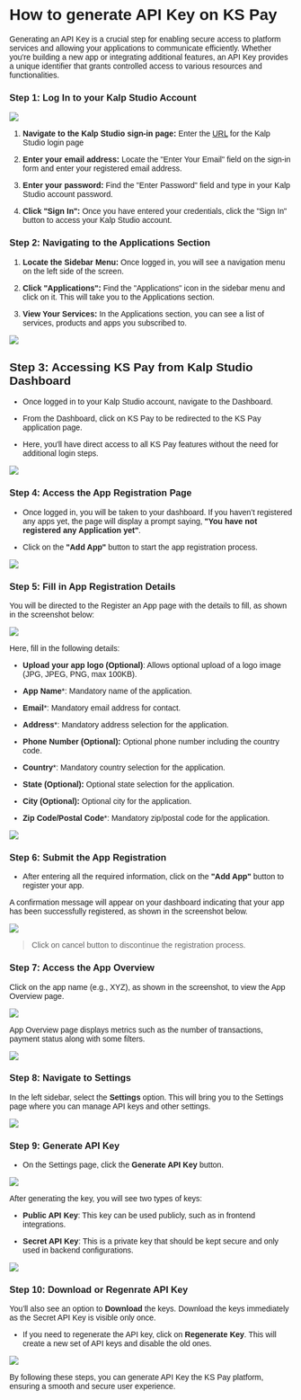 <style>  body { font-family: "Source Sans 3", sans-serif!important; }</style>
<link href="https://fonts.googleapis.com/css2?family=Source+Sans+3:ital,wght@0,200..900;1,200..900&display=swap" rel="stylesheet">    
<link rel="stylesheet" href="https://fonts.googleapis.com/icon?family=Material+Icons">

# **How to generate API Key on KS Pay**

Generating an API Key is a crucial step for enabling secure access to platform services and allowing your applications to communicate efficiently. Whether you're building a new app or integrating additional features, an API Key provides a unique identifier that grants controlled access to various resources and functionalities.

### **Step 1: Log In to your Kalp Studio Account**

![](https://doc-images-kalp-studio.s3.ap-south-1.amazonaws.com/Audit+2/managepg/mpg1.png)

    
1.  **Navigate to the Kalp Studio sign-in page:** Enter the [URL](https://accounts.kalp.studio/login "https://accounts.kalp.studio/login") for the Kalp Studio login page
    
2.  **Enter your email address:** Locate the "Enter Your Email" field on the sign-in form and enter your registered email address.
    
3.  **Enter your password:** Find the "Enter Password" field and type in your Kalp Studio account password.
    
4.  **Click "Sign In":** Once you have entered your credentials, click the "Sign In" button to access your Kalp Studio account.
    

### **Step 2: Navigating to the Applications Section**

1.  **Locate the Sidebar Menu:** Once logged in, you will see a navigation menu on the left side of the screen.
    
2.  **Click "Applications":** Find the "Applications" icon in the sidebar menu and click on it. This will take you to the Applications section.
    
3.  **View Your Services:** In the Applications section, you can see a list of services, products and apps you subscribed to.
    

![](https://doc-images-kalp-studio.s3.ap-south-1.amazonaws.com/Audit+2/managepg/mpg2.png)
    

## **Step 3: Accessing KS Pay from Kalp Studio Dashboard**

- Once logged in to your Kalp Studio account, navigate to the Dashboard.

- From the Dashboard, click on KS Pay to be redirected to the KS Pay application page.

- Here, you'll have direct access to all KS Pay features without the need for additional login steps.

![](https://doc-images-kalp-studio.s3.ap-south-1.amazonaws.com/KS+NAV/n4.png)

### **Step 4: Access the App Registration Page**

-   Once logged in, you will be taken to your dashboard. If you haven’t registered any apps yet, the page will display a prompt saying, **"You have not registered any Application yet"**.
    
-   Click on the **"Add App"** button to start the app registration process.

![](https://doc-images-kalp-studio.s3.ap-south-1.amazonaws.com/Audit+2/genAPI/ga5.png)


### **Step 5: Fill in App Registration Details**

You will be directed to the Register an App page with the details to fill, as shown in the screenshot below:

![](https://doc-images-kalp-studio.s3.ap-south-1.amazonaws.com/KSPAYSTG/Reg+Comp/rc4.png)

Here, fill in the following details:

- **Upload your app logo (Optional)**: Allows optional upload of a logo image (JPG, JPEG, PNG, max 100KB).
    
-   **App Name***: Mandatory name of the application.
    
-   **Email***: Mandatory email address for contact.
    
-   **Address***: Mandatory address selection for the application.
    
-   **Phone Number (Optional):** Optional phone number including the country code.
    
-   **Country***: Mandatory country selection for the application.
    
-   **State (Optional):** Optional state selection for the application.
    
-   **City (Optional):** Optional city for the application.
    
-   **Zip Code/Postal Code***: Mandatory zip/postal code for the application.

![](https://doc-images-kalp-studio.s3.ap-south-1.amazonaws.com/Audit+2/genAPI/ga6.png)
    

### **Step 6: Submit the App Registration**

-   After entering all the required information, click on the **"Add App"** button to register your app.

A confirmation message will appear on your dashboard indicating that your app has been successfully registered, as shown in the screenshot below.

![](https://doc-images-kalp-studio.s3.ap-south-1.amazonaws.com/Audit+2/genAPI/ga7.png)

> Click on cancel button to discontinue the registration process.
    

### **Step 7: Access the App Overview**

Click on the app name (e.g., XYZ), as shown in the screenshot, to view the App Overview page. 

![](https://doc-images-kalp-studio.s3.ap-south-1.amazonaws.com/Audit+2/genAPI/ga8.png)

App Overview page displays metrics such as the number of transactions, payment status along with some filters. 

![](https://doc-images-kalp-studio.s3.ap-south-1.amazonaws.com/Audit+2/adddomain/ad7.png)

### **Step 8: Navigate to Settings**

In the left sidebar, select the **Settings** option. This will bring you to the Settings page where you can manage API keys and other settings.

![](https://doc-images-kalp-studio.s3.ap-south-1.amazonaws.com/Audit+2/genAPI/ga9.png)

### **Step 9: Generate API Key**

-   On the Settings page, click the **Generate API Key** button.

![](https://doc-images-kalp-studio.s3.ap-south-1.amazonaws.com/Screenshot+aud+2/genAPIstep10.jpg)


After generating the key, you will see two types of keys:

-   **Public API Key**: This key can be used publicly, such as in frontend integrations.
    
-   **Secret API Key**: This is a private key that should be kept secure and only used in backend configurations.

![](https://doc-images-kalp-studio.s3.ap-south-1.amazonaws.com/Audit+2/genAPI/ga10.png)
    
### **Step 10: Download or Regenrate API Key**  

You’ll also see an option to **Download** the keys. Download the keys immediately as the Secret API Key is visible only once.


-   If you need to regenerate the API key, click on **Regenerate Key**. This will create a new set of API keys and disable the old ones.

![](https://doc-images-kalp-studio.s3.ap-south-1.amazonaws.com/Audit+2/genAPI/ga11.png)


    

By following these steps, you can generate API Key the KS Pay platform, ensuring a smooth and secure user experience.
